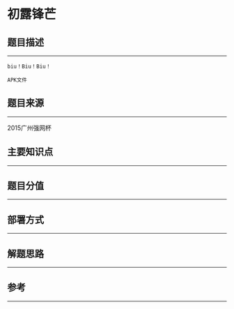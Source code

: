 # 初露锋芒

## 题目描述
---
```
biu！Biu！Biu！

APK文件
```

## 题目来源
---
2015广州强网杯

## 主要知识点
---


## 题目分值
---


## 部署方式
---


## 解题思路
---


## 参考
---
